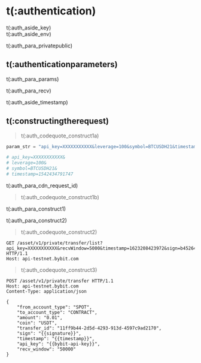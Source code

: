 # t(:authentication)
<aside class="notice">
t(:auth_aside_key)
</aside>

<aside class="notice">
t(:auth_aside_env)
</aside>

t(:auth_para_privatepublic)

## t(:authenticationparameters)

t(:auth_para_params)

t(:auth_para_recv)

<aside class="warning">
t(:auth_aside_timestamp)
</aside>

## t(:constructingtherequest)
> t(:auth_codequote_construct1a)

```python
param_str = "api_key=XXXXXXXXXXX&leverage=100&symbol=BTCUSDH21&timestamp=1542434791747"

# api_key=XXXXXXXXXXX&
# leverage=100&
# symbol=BTCUSDH21&
# timestamp=1542434791747
```

<aside class="notice">
t(:auth_para_cdn_request_id)
</aside>

> t(:auth_codequote_construct1b)

t(:auth_para_construct1)
<div></div>

t(:auth_para_construct2)
> t(:auth_codequote_construct2)

```http
GET /asset/v1/private/transfer/list?api_key=XXXXXXXXXXX&recvWindow=5000&timestamp=1623208423972&sign=b452640c21a2c9eaec30d24a9bce1a9660d1fb9d07ccc0d623a2a4fca0940095 HTTP/1.1
Host: api-testnet.bybit.com
```

> t(:auth_codequote_construct3)

```http
POST /asset/v1/private/transfer HTTP/1.1
Host: api-testnet.bybit.com
Content-Type: application/json

{
    "from_account_type": "SPOT",
    "to_account_type": "CONTRACT",
    "amount": "0.01",
    "coin": "USDT",
    "transfer_id": "11ff9b44-2d5d-4293-913d-4597c9ad2170",
    "sign": "{{signature}}",
    "timestamp": "{{timestamp}}",
    "api_key": "{{bybit-api-key}}",
    "recv_window": "50000"
}

